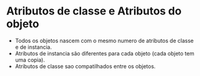 # Atributos de classe e Atributos do objeto

- Todos os objetos nascem com o mesmo numero de atributos de classe e de instancia.
- Atributos de instancia são diferentes para cada objeto (cada objeto tem uma copia).
- Atributos de classe sao compatilhados entre os objetos.
